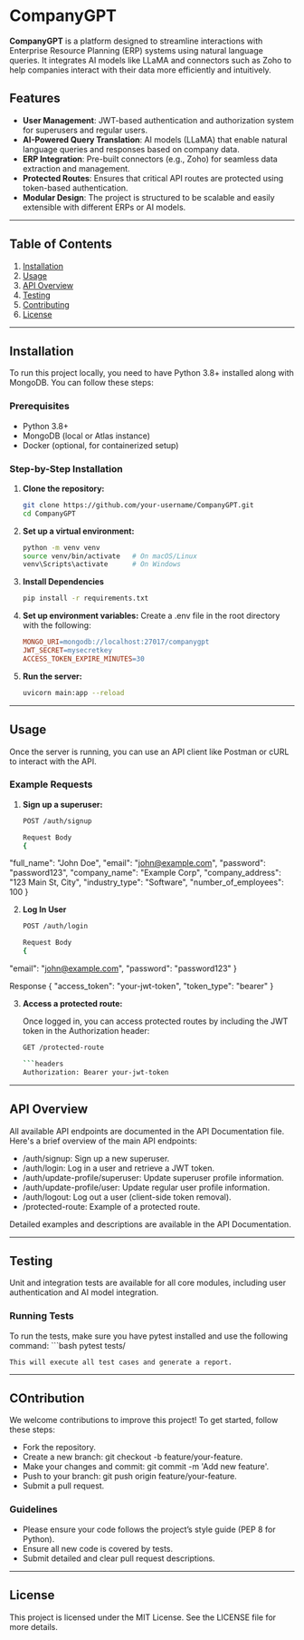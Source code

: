 # CompanyGPT

**CompanyGPT** is a platform designed to streamline interactions with Enterprise Resource Planning (ERP) systems using natural language queries. It integrates AI models like LLaMA and connectors such as Zoho to help companies interact with their data more efficiently and intuitively.

## Features
- **User Management**: JWT-based authentication and authorization system for superusers and regular users.
- **AI-Powered Query Translation**: AI models (LLaMA) that enable natural language queries and responses based on company data.
- **ERP Integration**: Pre-built connectors (e.g., Zoho) for seamless data extraction and management.
- **Protected Routes**: Ensures that critical API routes are protected using token-based authentication.
- **Modular Design**: The project is structured to be scalable and easily extensible with different ERPs or AI models.

---

## Table of Contents
1. [Installation](#installation)
2. [Usage](#usage)
3. [API Overview](#api-overview)
4. [Testing](#testing)
5. [Contributing](#contributing)
6. [License](#license)

---

## Installation

To run this project locally, you need to have Python 3.8+ installed along with MongoDB. You can follow these steps:

### Prerequisites

- Python 3.8+
- MongoDB (local or Atlas instance)
- Docker (optional, for containerized setup)

### Step-by-Step Installation

1. **Clone the repository:**

   ```bash
   git clone https://github.com/your-username/CompanyGPT.git
   cd CompanyGPT

2. **Set up a virtual environment:**

   ```bash 
   python -m venv venv
   source venv/bin/activate   # On macOS/Linux
   venv\Scripts\activate      # On Windows

3. **Install Dependencies**

   ```bash 
   pip install -r requirements.txt

4. **Set up environment variables:**
     Create a .env file in the root directory with the following:
    
    ```makefile 
    MONGO_URI=mongodb://localhost:27017/companygpt
    JWT_SECRET=mysecretkey
    ACCESS_TOKEN_EXPIRE_MINUTES=30

5. **Run the server:** 

    ```bash 
    uvicorn main:app --reload

---

## Usage 

Once the server is running, you can use an API client like Postman or cURL to interact with the API.

### Example Requests 

1. **Sign up a superuser:** 

   ```bash 
   POST /auth/signup

   Request Body 
   {
  "full_name": "John Doe",
  "email": "john@example.com",
  "password": "password123",
  "company_name": "Example Corp",
  "company_address": "123 Main St, City",
  "industry_type": "Software",
  "number_of_employees": 100
   }

2. **Log In User**

   ```bash 
   POST /auth/login

   Request Body 
   {
  "email": "john@example.com",
  "password": "password123"
   }

   Response 
   {
  "access_token": "your-jwt-token",
  "token_type": "bearer"
   }

3. **Access a protected route:**

   Once logged in, you can access protected routes by including the JWT token in the Authorization header:

   ```bash 
   GET /protected-route

   ```headers 
   Authorization: Bearer your-jwt-token

---


 ## API Overview

  All available API endpoints are documented in the API Documentation file. Here's a brief overview of the main API endpoints:

  - /auth/signup: Sign up a new superuser.
  - /auth/login: Log in a user and retrieve a JWT token.
  - /auth/update-profile/superuser: Update superuser profile information.
  - /auth/update-profile/user: Update regular user profile information.
  - /auth/logout: Log out a user (client-side token removal).
  - /protected-route: Example of a protected route.

  Detailed examples and descriptions are available in the API Documentation.

---

## Testing 

   Unit and integration tests are available for all core modules, including user authentication and AI model integration.

### Running Tests

   To run the tests, make sure you have pytest installed and use the following command:
     ```bash 
    pytest tests/

    This will execute all test cases and generate a report.
   
---


## COntribution 
   We welcome contributions to improve this project! To get started, follow these steps:

 - Fork the repository.
 - Create a new branch: git checkout -b feature/your-feature.
 - Make your changes and commit: git commit -m 'Add new feature'.
 - Push to your branch: git push origin feature/your-feature.
 - Submit a pull request.

### Guidelines
 - Please ensure your code follows the project’s style guide (PEP 8 for Python).
 - Ensure all new code is covered by tests.
 - Submit detailed and clear pull request descriptions.


---


## License
   This project is licensed under the MIT License. See the LICENSE file for more details.

